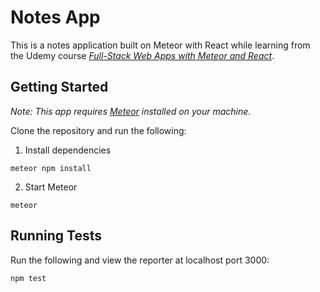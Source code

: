 # Notes App

This is a notes application built on Meteor with React while learning from the Udemy course [*Full-Stack Web Apps with Meteor and React*](https://www.udemy.com/meteor-react/).

## Getting Started

*Note: This app requires [Meteor](https://www.meteor.com/) installed on your machine.*

Clone the repository and run the following:

1. Install dependencies
```
meteor npm install
```
2. Start Meteor
```
meteor
```

## Running Tests

Run the following and view the reporter at localhost port 3000:
```
npm test
```